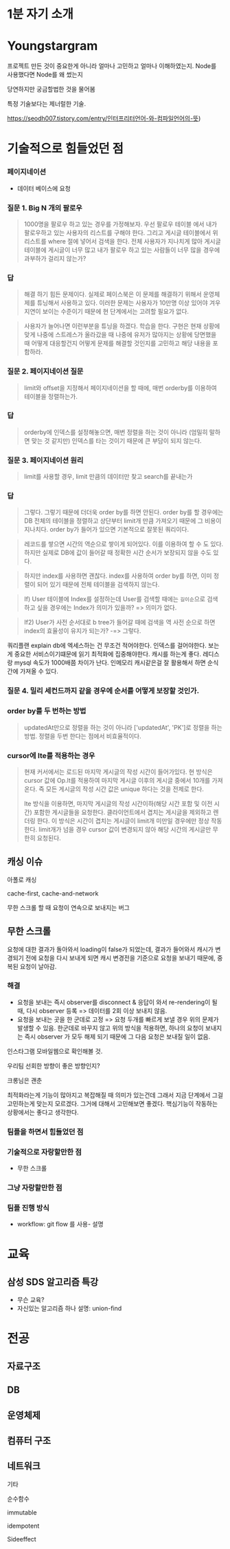 # 1분 자기 소개

# Youngstargram

프로젝트 만든 것이 중요한게 아니라 얼마나 고민하고 얼마나 이해하였는지. Node를 사용했다면 Node를 왜 썼는지

당연하지만 궁금할법한 것을 물어봄

특정 기술보다는 제너럴한 기술.



https://seodh007.tistory.com/entry/인터프리터언어-와-컴파일언어의-뜻)

# 기술적으로 힘들었던 점

### 페이지네이션

- 데이터 베이스에 요청

### 질문 1. Big N 개의 팔로우

> 1000명을 팔로우 하고 있는 경우를 가정해보자. 우선 팔로우 테이블 에서 내가 팔로우하고 있는 사용자의 리스트를 구해야 한다. 그리고 게시글 테이블에서 위 리스트를 where 절에 넣어서 검색을 한다. 전체 사용자가 지나치게 많아 게시글 테이블에 게시글이 너무 많고 내가 팔로우 하고 있는 사람들이 너무 많을 경우에 과부하가 걸리지 않는가?
>
### 답

> 해결 하기 힘든 문제이다. 실제로 페이스북은 이 문제를 해결하기 위해서 운영체제를 튜닝해서 사용하고 있다. 이러한 문제는 사용자가 10만명 이상 있어야 겨우 지연이 보이는 수준이기 때문에 현 단계에서는 고려할 필요가 없다.

> 사용자가 늘어나면 이런부분을 튜닝을 하겠다. 학습을 한다. 구현은 현재 상황에 맞게 나중에 스트레스가 올라갔을 때 나중에 유저가 많아지는 상황에 당면했을 때 어떻게 대응할건지 어떻게 문제를 해결할 것인지를 고민하고 해당 내용을 포함하라.

### 질문 2. 페이지네이션 질문

> limit와 offset을 지정해서 페이지네이션을 할 때에, 매번 orderby를 이용하여 테이블을 정렬하는가. 

### 답
> orderby에 인덱스를 설정해놓으면, 매번 정렬을 하는 것이 아니라 (엄밀히 말하면 맞는 것 같지만) 인덱스를 타는 것이기 때문에 큰 부담이 되지 않는다.
>

### 질문 3. 페이지네이션 원리
> limit를 사용할 경우, limit 만큼의 데이터만 찾고 search를 끝내는가
>
### 답
> 그렇다. 그렇기 때문에 더더욱 order by를 하면 안된다. order by를 할 경우에는 DB 전체의 테이블을 정렬하고 상단부터 limit개 만큼 가져오기 때문에 그 비용이 지나치다. order by가 들어가 있으면 기본적으로 잘못된 쿼리이다.

>  레코드를 쌓으면 시간의 역순으로 쌓이게 되어있다. 이를 이용하여 할 수 도 있다. 하지만 실제로 DB에 값이 들어갈 때 정확한 시간 순서가 보장되지 않을 수도 있다. 

> 하지만 index를 사용하면 괜찮다. index를 사용하여 order by를 하면, 이미 정렬이 되어 있기 때문에 전체 테이블을 검색하지 않는다.

> If) User 테이블에 Index를 설정하는데 User를 검색할 때에는 `길이순`으로 검색하고 싶을 경우에는 Index가 의미가 있을까? => 의미가 없다.

> If2) User가 사전 순서대로 b tree가 들어갈 때에 검색을 역 사전 순으로 하면  index의 효율성이 유지가 되는가? -=> 그렇다.

쿼리플랜 explain db에 엑세스하는 건 무조건 적어야한다. 인덱스를 걸어야한다. 보는게 중요한 서비스이기떄문에 읽기 최적화에 집중해야한다. 캐시를 하는게 좋다. 레디스랑 mysql 속도가 1000배쯤 차이가 난다. 인메모리 캐시같은걸 잘 활용해서 하면 순식간에 가져올 수 있다.

### 질문 4. 밀리 세컨드까지 같을 경우에 순서를 어떻게 보장할 것인가.

### order by를 두 번하는 방법
>  updatedAt만으로 정렬을 하는 것이 아니라 ['updatedAt', 'PK']로 정렬을 하는 방법.
> 정렬을 두번 한다는 점에서 비효율적이다.

### cursor에 lte를 적용하는 경우
>  현재 커서에서는 로드된 마지막 게시글의 작성 시간이 들어가있다. 현 방식은 cursor 값에 Op.lt를 적용하여 마지막 게시글 이후의 게시글 중에서 10개를 가져온다. 즉 모든 게시글의 작성 시간 값은 unique 하다는 것을 전제로 한다.
>
> lte 방식을 이용하면, 마지막 게시글의 작성 시간이하(해당 시간 포함 및 이전 시간) 포함한 게시글들을 요청한다. 클라이언트에서 겹치는 게시글을 제외하고 렌더링 한다. 이 방식은 시간이 겹치는 게시글이 limit개 미만일 경우에만 정상 작동한다. limit개가 넘을 경우 cursor 값이 변경되지 않아 해당 시간의 게시글만 무한히 요청된다.



## 캐싱 이슈

아폴로 캐싱

cache-first, cache-and-network

무한 스크롤 할 때 요청이 연속으로 보내지는 버그



## 무한 스크롤

요청에 대한 결과가 돌아와서 loading이 false가 되었는데, 결과가 들어와서 캐시가 변경되기 전에 요청을 다시 보내게 되면 캐시 변경전을 기준으로 요청을 보내기 때문에, 중복된 요청이 날아감.

### 해결

- 요청을 보내는 즉시 observer를 disconnect & 응답이 와서 re-rendering이 될 때, 다시 observer 등록 => 데이터를 2회 이상 보내지 않음.
- 요청을 보내는 곳을 한 군데로 고정 => 요청 두개를 빠르게 보낼 경우 위의 문제가 발생할 수 있음. 한군데로 바꾸지 않고 위의 방식을 적용하면, 하나의 요청이 보내지는 즉시 observer 가 모두 해제 되기 때문에 그 다음 요청은 보내질 일이 없음.





인스타그램 모바일웹으로 확인해볼 것. 

우리팀 선회한 방향이 좋은 방향인지?

크롱님은 괜춘 

최적화라는게 기능이 많아지고 복잡해질 때 의미가 있는건데 그래서 지금 단계에서 그걸 고민하는게 맞는지 모르겠다. 그거에 대해서 고민해보면 좋겠다.
핵심기능이 작동하는 상황에서는 좋다고 생각한다. 

### 팀플을 하면서 힘들었던 점
### 기술적으로 자랑할만한 점
  - 무한 스크롤
### 그냥 자랑할만한 점
### 팀플 진행 방식

- workflow: git flow 를 사용- 설명



# 교육

## 삼성 SDS 알고리즘 특강

- 무슨 교육?
- 자신있는 알고리즘 하나 설명: union-find

# 전공

## 자료구조

## DB

## 운영체제

## 컴퓨터 구조

## 네트워크





기타

순수함수

immutable

idempotent

Sideeffect



